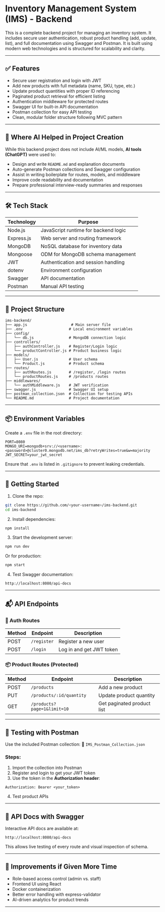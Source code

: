 # Inventory Management System (IMS) - Backend

This is a complete backend project for managing an inventory system. It includes secure user authentication, robust product handling (add, update, list), and full documentation using Swagger and Postman. It is built using modern web technologies and is structured for scalability and clarity.

---

## ✅ Features

* Secure user registration and login with JWT
* Add new products with full metadata (name, SKU, type, etc.)
* Update product quantities with proper ID referencing
* Paginated product retrieval for efficient listing
* Authentication middleware for protected routes
* Swagger UI for built-in API documentation
* Postman collection for easy API testing
* Clean, modular folder structure following MVC pattern

---

## 🧠 Where AI Helped in Project Creation

While this backend project does not include AI/ML models, **AI tools (ChatGPT)** were used to:

* Design and write `README.md` and explanation documents
* Auto-generate Postman collections and Swagger configuration
* Assist in writing boilerplate for routes, models, and middleware
* Improve code readability and documentation
* Prepare professional interview-ready summaries and responses

---

## 🛠 Tech Stack

| Technology | Purpose                              |
| ---------- | ------------------------------------ |
| Node.js    | JavaScript runtime for backend logic |
| Express.js | Web server and routing framework     |
| MongoDB    | NoSQL database for inventory data    |
| Mongoose   | ODM for MongoDB schema management    |
| JWT        | Authentication and session handling  |
| dotenv     | Environment configuration            |
| Swagger    | API documentation                    |
| Postman    | Manual API testing                   |

---

## 📁 Project Structure

```
ims-backend/
├── app.js                    # Main server file
├── .env                     # Local environment variables
├── config/
│   └── db.js                # MongoDB connection logic
├── controllers/
│   ├── authController.js    # Register/Login logic
│   └── productController.js # Product business logic
├── models/
│   ├── User.js              # User schema
│   └── Product.js           # Product schema
├── routes/
│   ├── authRoutes.js        # /register, /login routes
│   └── productRoutes.js     # /products routes
├── middlewares/
│   └── authMiddleware.js    # JWT verification
├── swagger.js               # Swagger UI setup
├── postman_collection.json  # Collection for testing APIs
└── README.md                # Project documentation
```

---

## 📦 Environment Variables

Create a `.env` file in the root directory:

```env
PORT=8080
MONGO_URI=mongodb+srv://<username>:<password>@cluster0.mongodb.net/ims_db?retryWrites=true&w=majority
JWT_SECRET=your_jwt_secret
```

Ensure that `.env` is listed in `.gitignore` to prevent leaking credentials.

---

## 🚀 Getting Started

1. Clone the repo:

```bash
git clone https://github.com/<your-username>/ims-backend.git
cd ims-backend
```

2. Install dependencies:

```bash
npm install
```

3. Start the development server:

```bash
npm run dev
```

Or for production:

```bash
npm start
```

4. Test Swagger documentation:

```
http://localhost:8080/api-docs
```

---

## 📬 API Endpoints

### 🔐 Auth Routes

| Method | Endpoint    | Description              |
| ------ | ----------- | ------------------------ |
| POST   | `/register` | Register a new user      |
| POST   | `/login`    | Log in and get JWT token |

### 📦 Product Routes (Protected)

| Method | Endpoint                    | Description                |
| ------ | --------------------------- | -------------------------- |
| POST   | `/products`                 | Add a new product          |
| PUT    | `/products/:id/quantity`    | Update product quantity    |
| GET    | `/products?page=1&limit=10` | Get paginated product list |

---

## 🧪 Testing with Postman

Use the included Postman collection:
📁 `IMS_Postman_Collection.json`

### Steps:

1. Import the collection into Postman
2. Register and login to get your JWT token
3. Use the token in the **Authorization header**:

```
Authorization: Bearer <your_token>
```

4. Test product APIs

---

## 📄 API Docs with Swagger

Interactive API docs are available at:

```
http://localhost:8080/api-docs
```

This allows live testing of every route and visual inspection of schema.

---

## 🧠 Improvements if Given More Time

* Role-based access control (admin vs. staff)
* Frontend UI using React
* Docker containerization
* Better error handling with express-validator
* AI-driven analytics for product trends

---


